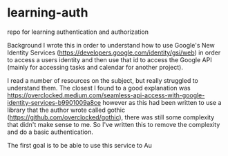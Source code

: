 # learning-auth
repo for learning authentication and authorization 

Background
I wrote this in order to understand how to use Google's New Identity Services (https://developers.google.com/identity/gsi/web) in order to access a users identity and
then use that id to access the Google API (mainly for accessing tasks and calendar for another project).

I read a number of resources on the subject, but really struggled to understand them. The closest I found to a good explanation was https://overclocked.medium.com/seamless-api-access-with-google-identity-services-b9901009a8ce however as this had been written to use a library that the author wrote called gothic (https://github.com/overclocked/gothic), there was still some complexity that didn't make sense to me. So I've written this to remove the complexity and do a basic authentication.


The first goal is to be able to use this service to Au
